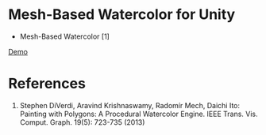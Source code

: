 Mesh-Based Watercolor for Unity
====================
* Mesh-Based Watercolor [1]

[Demo](http://nobnak.github.io/SceneSamples/PaintingWithPolygons/PaintingWithPolygons.html)

# References
 1. Stephen DiVerdi, Aravind Krishnaswamy, Radomír Mech, Daichi Ito: Painting with Polygons: A Procedural Watercolor Engine. IEEE Trans. Vis. Comput. Graph. 19(5): 723-735 (2013)
